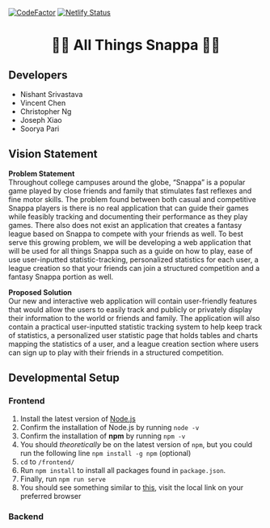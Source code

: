 [![CodeFactor](https://www.codefactor.io/repository/github/nishi7409/snappa/badge)](https://www.codefactor.io/repository/github/nishi7409/snappa)
[![Netlify Status](https://api.netlify.com/api/v1/badges/21ca5d11-14f6-4ebb-a537-fa5c2a5a5524/deploy-status)](https://app.netlify.com/sites/snappa-rpi/deploys)
<h1 align="center">🥤🎲 All Things Snappa 🎲🥤</h1>
<!-- <p align="center">
    <img width="460" height="300" src="http://www.fillmurray.com/460/300">
</p> -->

## Developers
- Nishant Srivastava
- Vincent Chen
- Christopher Ng
- Joseph Xiao
- Soorya Pari

## Vision Statement
<b>Problem Statement</b>
<br>
Throughout college campuses around the globe, “Snappa” is a popular game played by close friends and family that stimulates fast reflexes and fine motor skills. The problem found between both casual and competitive Snappa players is there is no real application that can guide their games while feasibly tracking and documenting their performance as they play games. There also does not exist an application that creates a fantasy league based on Snappa to compete with your friends as well. To best serve this growing problem, we will be developing a web application that will be used for all things Snappa such as a guide on how to play, ease of use user-inputted statistic-tracking, personalized statistics for each user, a league creation so that your friends can join a structured competition and a fantasy Snappa portion as well.

<b>Proposed Solution</b>
<br>
Our new and interactive web application will contain user-friendly features that would allow the users to easily track and publicly or privately display their information to the world or friends and family. The application will also contain a practical user-inputted statistic tracking system to help keep track of statistics, a personalized user statistic page that holds tables and charts mapping the statistics of a user, and a league creation section where users can sign up to play with their friends in a structured competition.


## Developmental Setup
### Frontend
1. Install the latest version of [Node.js](https://nodejs.org/en/)
2. Confirm the installation of Node.js by running `node -v`
3. Confirm the installation of **npm** by running `npm -v`
4. You should *theoretically* be on the latest version of `npm`, but you could run the following line `npm install -g npm` (optional)
5. `cd` to `/frontend/`
6. Run `npm install` to install all packages found in `package.json`.
7. Finally, run `npm run serve`
8. You should see something similar to [this](https://prnt.sc/1vmlcou), visit the local link on your preferred browser

### Backend